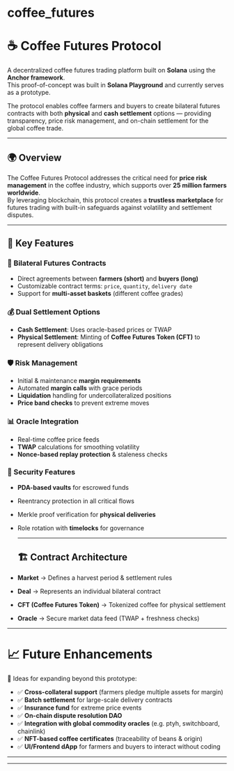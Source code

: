 # coffee_futures

# ☕ Coffee Futures Protocol

A decentralized coffee futures trading platform built on **Solana** using the **Anchor framework**.  
This proof-of-concept was built in **Solana Playground** and currently serves as a prototype.  

The protocol enables coffee farmers and buyers to create bilateral futures contracts with both **physical** and **cash settlement** options — providing transparency, price risk management, and on-chain settlement for the global coffee trade.

---

## 🌍 Overview

The Coffee Futures Protocol addresses the critical need for **price risk management** in the coffee industry, which supports over **25 million farmers worldwide**.  
By leveraging blockchain, this protocol creates a **trustless marketplace** for futures trading with built-in safeguards against volatility and settlement disputes.  

---

## 🚀 Key Features

### 🌱 Bilateral Futures Contracts
- Direct agreements between **farmers (short)** and **buyers (long)**  
- Customizable contract terms: `price`, `quantity`, `delivery date`  
- Support for **multi-asset baskets** (different coffee grades)  

### 💰 Dual Settlement Options
- **Cash Settlement**: Uses oracle-based prices or TWAP  
- **Physical Settlement**: Minting of **Coffee Futures Token (CFT)** to represent delivery obligations  

### 🛡️ Risk Management
- Initial & maintenance **margin requirements**  
- Automated **margin calls** with grace periods  
- **Liquidation** handling for undercollateralized positions  
- **Price band checks** to prevent extreme moves  

### 📊 Oracle Integration
- Real-time coffee price feeds  
- **TWAP** calculations for smoothing volatility  
- **Nonce-based replay protection** & staleness checks  

### 🔐 Security Features
- **PDA-based vaults** for escrowed funds  
- Reentrancy protection in all critical flows  
- Merkle proof verification for **physical deliveries**  
- Role rotation with **timelocks** for governance

  ---

  ## 🏗️ Contract Architecture

- **Market** → Defines a harvest period & settlement rules  
- **Deal** → Represents an individual bilateral contract  
- **CFT (Coffee Futures Token)** → Tokenized coffee for physical settlement  
- **Oracle** → Secure market data feed (TWAP + freshness checks)  

---

# 📈 Future Enhancements

🔮 Ideas for expanding beyond this prototype:  
- ✅ **Cross-collateral support** (farmers pledge multiple assets for margin)  
- ✅ **Batch settlement** for large-scale delivery contracts  
- ✅ **Insurance fund** for extreme price events  
- ✅ **On-chain dispute resolution DAO**  
- ✅ **Integration with global commodity oracles** (e.g. ptyh, switchboard, chainlink)  
- ✅ **NFT-based coffee certificates** (traceability of beans & origin)  
- ✅ **UI/Frontend dApp** for farmers and buyers to interact without coding  

---


---
